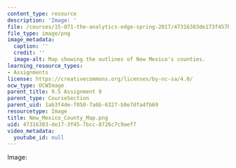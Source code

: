 ```yaml
---
content_type: resource
description: 'Image: '
file: /courses/15-071-the-analytics-edge-spring-2017/47316383de173f457bcc8726c7c9aef7_New_Mexico_County_Map.png
file_type: image/png
image_metadata:
  caption: ''
  credit: ''
  image-alt: Map showing the outlines of New Mexico's counties.
learning_resource_types:
- Assignments
license: https://creativecommons.org/licenses/by-nc-sa/4.0/
ocw_type: OCWImage
parent_title: 9.5 Assignment 9
parent_type: CourseSection
parent_uid: 1ab3f4de-f050-7a6b-6327-b8e7dfa4fb69
resourcetype: Image
title: New_Mexico_County_Map.png
uid: 47316383-de17-3f45-7bcc-8726c7c9aef7
video_metadata:
  youtube_id: null
---
```

Image: 